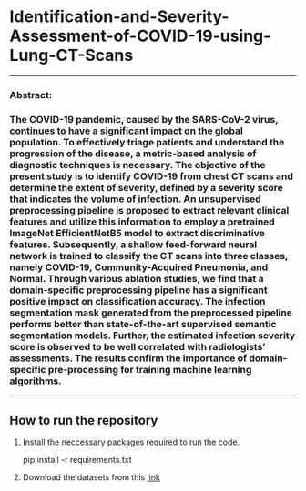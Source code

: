 # Identification-and-Severity-Assessment-of-COVID-19-using-Lung-CT-Scans
---
### Abstract: 
### The COVID-19 pandemic, caused by the SARS-CoV-2 virus, continues to have a significant impact on the global population. To effectively triage patients and understand the progression of the disease, a metric-based analysis of diagnostic techniques is necessary. The objective of the present study is to identify COVID-19 from chest CT scans and determine the extent of severity, defined by a severity score that indicates the volume of infection. An unsupervised preprocessing pipeline is proposed to extract relevant clinical features and utilize this information to employ a pretrained ImageNet EfficientNetB5 model to extract discriminative features. Subsequently, a shallow feed-forward neural network is trained to classify the CT scans into three classes, namely COVID-19, Community-Acquired Pneumonia, and Normal. Through various ablation studies, we find that a domain-specific preprocessing pipeline has a significant positive impact on classification accuracy. The infection segmentation mask generated from the preprocessed pipeline performs better than state-of-the-art supervised semantic segmentation models. Further, the estimated infection severity score is observed to be well correlated with radiologists’ assessments. The results confirm the importance of domain-specific pre-processing for training machine learning algorithms.
---
## How to run the repository

1. Install the neccessary packages required to run the code.   

	<html>
		<body>
			<p>pip install -r requirements.txt</p>
		</body>
	</html>

2. Download the datasets from this [link](https://drive.google.com/file/d/11xcGidVmFfW3XgGTLpndvpz-yGes0a3q/view?usp=sharing) 
	